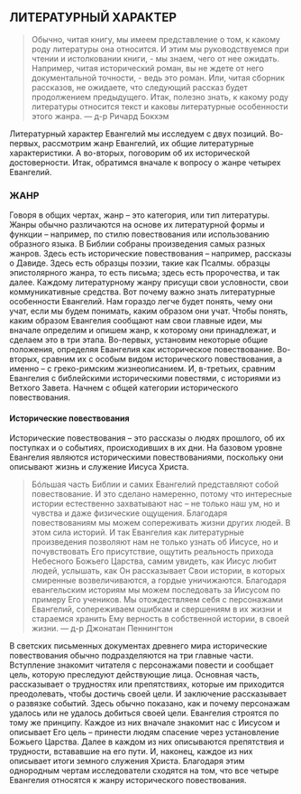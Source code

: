 ## ЛИТЕРАТУРНЫЙ ХАРАКТЕР

> Обычно, читая книгу, мы имеем представление о том, к какому роду литературы она относится. И этим мы руководствуемся при чтении и истолковании книги, - мы знаем, чего от нее ожидать. Например, читая исторический роман, вы не ждете от него документальной точности, - ведь это роман. Или, читая сборник рассказов, не ожидаете, что следующий рассказ будет продолжением предыдущего. Итак, полезно знать, к какому роду литературы относится текст и каковы литературные особенности этого жанра. 
> — д-р Ричард Бокхэм

Литературный характер Евангелий мы исследуем с двух позиций. Во-первых, рассмотрим жанр Евангелий, их общие литературные характеристики. А во-вторых, поговорим об их исторической достоверности. Итак, обратимся вначале к вопросу о жанре четырех Евангелий.


### ЖАНР

Говоря в общих чертах, жанр – это категория, или тип литературы. Жанры обычно различаются на основе их литературной формы и функции – например, по стилю повествования или использованию образного языка.В Библии собраны произведения самых разных жанров. Здесь есть исторические повествования – например, рассказы о Давиде. Здесь есть образцы поэзии, такие как Псалмы. образцы эпистолярного жанра, то есть письма; здесь есть пророчества, и так далее. Каждому литературному жанру присущи свои условности, свои коммуникативные средства. Вот почему важно знать литературные особенности Евангелий. Нам гораздо легче будет понять, чему они учат, если мы будем понимать, каким образом они учат.Чтобы понять, каким образом Евангелия сообщают нам свои главные идеи, мы вначале определим и опишем жанр, к которому они принадлежат, и сделаем это в три этапа. Во-первых, установим некоторые общие положения, определяя Евангелия как историческое повествование. Во-вторых, сравним их с особым видом исторического повествования, а именно – с греко-римским жизнеописанием. И, в-третьих, сравним Евангелия с библейскими историческими повестями, с историями из Ветхого Завета. Начнем с общей категории исторического повествования.


#### Исторические повествования

Исторические повествования – это рассказы о людях прошлого, об их поступках и о событиях, происходивших в их дни. На базовом уровне Евангелия являются историческими повествованиями, поскольку они описывают жизнь и служение Иисуса Христа.

> Бóльшая часть Библии и самих Евангелий представляют собой повествование. И это сделано намеренно, потому что интересные истории естественно захватывают нас – не только наш ум, но и чувства и даже физические ощущения. Благодаря повествованиям мы можем сопереживать жизни других людей. В этом сила историй. И так Евангелия как литературные произведения позволяют нам не только узнать об Иисусе, но и почувствовать Его присутствие, ощутить реальность прихода Небесного Божьего Царства, самим увидеть, как Иисус любит людей, услышать, как Он рассказывает Свои истории, в которых смиренные возвеличиваются, а гордые уничижаются. Благодаря евангельским историям мы можем последовать за Иисусом по примеру Его учеников. Мы отождествляем себя с персонажами Евангелий, сопереживаем ошибкам и свершениям в их жизни и стараемся хранить Ему верность в собственной истории, в своей жизни. 
> — д-р Джонатан Пеннингтон
 
В светских письменных документах древнего мира исторические повествования обычно подразделяются на три главные части. Вступление знакомит читателя с персонажами повести и сообщает цель, которую преследуют действующие лица. Основная часть, рассказывает о трудностях или препятствиях, которые им приходится преодолевать, чтобы достичь своей цели. И заключение рассказывает о развязке событий. Здесь обычно показано, как и почему персонажам удалось или не удалось добиться своей цели.Евангелия строятся по тому же принципу. Каждое из них вначале знакомит нас с Иисусом и описывает Его цель – принести людям спасение через установление Божьего Царства. Далее в каждом из них описываются препятствия и трудности, встававшие на его пути. И, наконец, каждое из них описывает итоги земного служения Христа. Благодаря этим однородным чертам исследователи сходятся на том, что все четыре Евангелия относятся к жанру исторического повествования.

